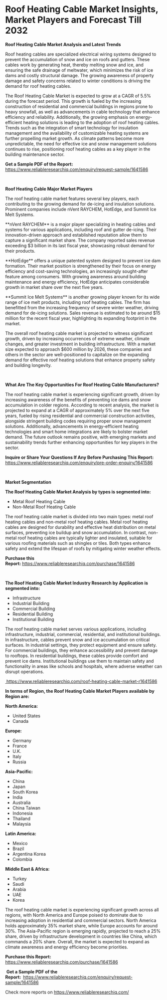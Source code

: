<p><h1>Roof Heating Cable Market Insights, Market Players and Forecast Till 2032</h1></p><p><strong>Roof Heating Cable Market Analysis and Latest Trends</strong></p>
<p><p>Roof heating cables are specialized electrical wiring systems designed to prevent the accumulation of snow and ice on roofs and gutters. These cables work by generating heat, thereby melting snow and ice, and ensuring the safe drainage of meltwater, which minimizes the risk of ice dams and costly structural damage. The growing awareness of property damage and safety concerns related to winter conditions is driving the demand for roof heating cables.</p><p>The Roof Heating Cable Market is expected to grow at a CAGR of 5.5% during the forecast period. This growth is fueled by the increasing construction of residential and commercial buildings in regions prone to heavy snowfall, as well as advancements in cable technology that enhance efficiency and reliability. Additionally, the growing emphasis on energy-efficient heating solutions is leading to the adoption of roof heating cables. Trends such as the integration of smart technology for insulation management and the availability of customizable heating systems are further propelling market growth. As climate patterns become more unpredictable, the need for effective ice and snow management solutions continues to rise, positioning roof heating cables as a key player in the building maintenance sector.</p></p>
<p><strong>Get a Sample PDF of the Report:&nbsp;</strong> <a href="https://www.reliableresearchiq.com/enquiry/request-sample/1641586?utm_campaign=3174&utm_medium=2&utm_source=Github&utm_content=ia&utm_term=11042025&utm_id=roof-heating-cable">https://www.reliableresearchiq.com/enquiry/request-sample/1641586</a></p>
<p>&nbsp;</p>
<p><strong>Roof Heating Cable Major Market Players</strong></p>
<p><p>The roof heating cable market features several key players, each contributing to the growing demand for de-icing and insulation solutions. Prominent companies include nVent RAYCHEM, HotEdge, and Summit Ice Melt Systems.</p><p>**nVent RAYCHEM** is a major player specializing in heating cables and systems for various applications, including roof and gutter de-icing. Their innovation-driven approach and established reputation allow them to capture a significant market share. The company reported sales revenue exceeding $3 billion in its last fiscal year, showcasing robust demand for their products.</p><p>**HotEdge** offers a unique patented system designed to prevent ice dam formation. Their market position is strengthened by their focus on energy efficiency and cost-saving technologies, an increasingly sought-after feature among consumers. With growing awareness around building maintenance and energy efficiency, HotEdge anticipates considerable growth in market share over the next five years.</p><p>**Summit Ice Melt Systems** is another growing player known for its wide range of ice melt products, including roof heating cables. The firm has benefitted from the increasing frequency of severe winter weather, driving demand for de-icing solutions. Sales revenue is estimated to be around $15 million for the recent fiscal year, highlighting its expanding footprint in the market.</p><p>The overall roof heating cable market is projected to witness significant growth, driven by increasing occurrences of extreme weather, climate changes, and greater investment in building infrastructure. With a market size expected to approach $600 million by 2026, these companies and others in the sector are well-positioned to capitalize on the expanding demand for effective roof heating solutions that enhance property safety and building longevity.</p></p>
<p>&nbsp;</p>
<p><strong>What Are The Key Opportunities For Roof Heating Cable Manufacturers?</strong></p>
<p><p>The roof heating cable market is experiencing significant growth, driven by increasing awareness of the benefits of preventing ice dams and snow accumulation in colder regions. According to recent analysis, the market is projected to expand at a CAGR of approximately 5% over the next five years, fueled by rising residential and commercial construction activities, alongside stringent building codes requiring proper snow management solutions. Additionally, advancements in energy-efficient heating technologies and smart home integrations are likely to bolster market demand. The future outlook remains positive, with emerging markets and sustainability trends further enhancing opportunities for key players in the sector.</p></p>
<p><strong>Inquire or Share Your Questions If Any Before Purchasing This Report:</strong> <a href="https://www.reliableresearchiq.com/enquiry/pre-order-enquiry/1641586?utm_campaign=3174&utm_medium=2&utm_source=Github&utm_content=ia&utm_term=11042025&utm_id=roof-heating-cable">https://www.reliableresearchiq.com/enquiry/pre-order-enquiry/1641586</a></p>
<p>&nbsp;</p>
<p><strong>Market Segmentation</strong></p>
<p><strong>The Roof Heating Cable Market Analysis by types is segmented into:</strong></p>
<p><ul><li>Metal Roof Heating Cable</li><li>Non-Metal Roof Heating Cable</li></ul></p>
<p><p>The roof heating cable market is divided into two main types: metal roof heating cables and non-metal roof heating cables. Metal roof heating cables are designed for durability and effective heat distribution on metal surfaces, preventing ice buildup and snow accumulation. In contrast, non-metal roof heating cables are typically lighter and insulated, suitable for various roofing materials such as shingles or tiles. Both types enhance safety and extend the lifespan of roofs by mitigating winter weather effects.</p></p>
<p><strong>Purchase this Report:&nbsp;</strong><a href="https://www.reliableresearchiq.com/purchase/1641586?utm_campaign=3174&utm_medium=2&utm_source=Github&utm_content=ia&utm_term=11042025&utm_id=roof-heating-cable">https://www.reliableresearchiq.com/purchase/1641586</a></p>
<p>&nbsp;</p>
<p><strong>The Roof Heating Cable Market Industry Research by Application is segmented into:</strong></p>
<p><ul><li>Infrastructure</li><li>Industrial Building</li><li>Commercial Building</li><li>Residential Building</li><li>Institutional Building</li></ul></p>
<p><p>The roof heating cable market serves various applications, including infrastructure, industrial, commercial, residential, and institutional buildings. In infrastructure, cables prevent snow and ice accumulation on critical surfaces. In industrial settings, they protect equipment and ensure safety. For commercial buildings, they enhance accessibility and prevent damage to rooftops. In residential buildings, these cables provide comfort and prevent ice dams. Institutional buildings use them to maintain safety and functionality in areas like schools and hospitals, where adverse weather can disrupt operations.</p></p>
<p><a href="https://www.reliableresearchiq.com/roof-heating-cable-market-r1641586?utm_campaign=3174&utm_medium=2&utm_source=Github&utm_content=ia&utm_term=11042025&utm_id=roof-heating-cable">&nbsp;https://www.reliableresearchiq.com/roof-heating-cable-market-r1641586</a></p>
<p><strong>In terms of Region, the Roof Heating Cable Market Players available by Region are:</strong></p>
<p>
    <p> <strong> North America: </strong>
        <ul>
            <li>United States</li>
            <li>Canada</li>
        </ul>
        </p> 
    <p> <strong> Europe: </strong>
        <ul>
            <li>Germany</li>
            <li>France</li>
            <li>U.K.</li>
            <li>Italy</li>
            <li>Russia</li>
        </ul>
        </p> 
    <p> <strong> Asia-Pacific: </strong>
        <ul>
            <li>China</li>
            <li>Japan</li>
            <li>South Korea</li>
            <li>India</li>
            <li>Australia</li>
            <li>China Taiwan</li>
            <li>Indonesia</li>
            <li>Thailand</li>
            <li>Malaysia</li>
        </ul>
        </p> 
    <p> <strong> Latin America: </strong>
        <ul>
            <li>Mexico</li>
            <li>Brazil</li>
            <li>Argentina Korea</li>
            <li>Colombia</li>
        </ul>
        </p> 
    <p> <strong> Middle East & Africa: </strong>
        <ul>
            <li>Turkey</li>
            <li>Saudi</li>
            <li>Arabia</li>
            <li>UAE</li>
            <li>Korea</li>
        </ul>
    </p>
    </p>
<p><p>The roof heating cable market is experiencing significant growth across all regions, with North America and Europe poised to dominate due to increasing adoption in residential and commercial sectors. North America holds approximately 35% market share, while Europe accounts for around 30%. The Asia-Pacific region is emerging rapidly, projected to reach a 25% share, driven by infrastructure development in countries like China, which commands a 20% share. Overall, the market is expected to expand as climate awareness and energy efficiency become priorities.</p></p>
<p><strong>Purchase this Report: </strong><a href="https://www.reliableresearchiq.com/purchase/1641586?utm_campaign=3174&utm_medium=2&utm_source=Github&utm_content=ia&utm_term=11042025&utm_id=roof-heating-cable">https://www.reliableresearchiq.com/purchase/1641586</a></p>
<p>&nbsp;<strong>Get a Sample PDF of the Report:&nbsp;&nbsp;</strong><a href="https://www.reliableresearchiq.com/enquiry/request-sample/1641586?utm_campaign=3174&utm_medium=2&utm_source=Github&utm_content=ia&utm_term=11042025&utm_id=roof-heating-cable">https://www.reliableresearchiq.com/enquiry/request-sample/1641586</a></p>
<p><strong></strong></p>
<p>Check more reports on <a href="https://www.reliableresearchiq.com/?utm_campaign=3174&utm_medium=2&utm_source=Github&utm_content=ia&utm_term=11042025&utm_id=roof-heating-cable">https://www.reliableresearchiq.com/</a></p>